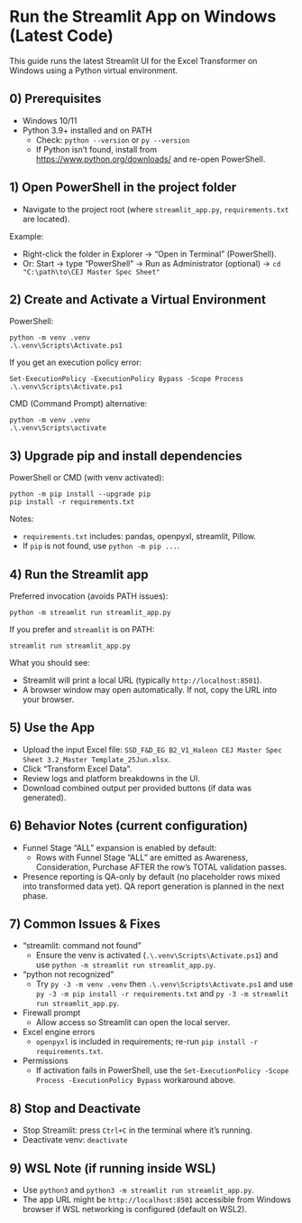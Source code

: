 # Run the Streamlit App on Windows (Latest Code)

This guide runs the latest Streamlit UI for the Excel Transformer on Windows using a Python virtual environment.

## 0) Prerequisites
- Windows 10/11
- Python 3.9+ installed and on PATH
  - Check: `python --version` or `py --version`
  - If Python isn’t found, install from https://www.python.org/downloads/ and re-open PowerShell.

## 1) Open PowerShell in the project folder
- Navigate to the project root (where `streamlit_app.py`, `requirements.txt` are located).

Example:
- Right-click the folder in Explorer → “Open in Terminal” (PowerShell).
- Or: Start → type “PowerShell” → Run as Administrator (optional) → `cd "C:\path\to\CEJ Master Spec Sheet"`

## 2) Create and Activate a Virtual Environment
PowerShell:
```
python -m venv .venv
.\.venv\Scripts\Activate.ps1
```

If you get an execution policy error:
```
Set-ExecutionPolicy -ExecutionPolicy Bypass -Scope Process
.\.venv\Scripts\Activate.ps1
```

CMD (Command Prompt) alternative:
```
python -m venv .venv
.\.venv\Scripts\activate
```

## 3) Upgrade pip and install dependencies
PowerShell or CMD (with venv activated):
```
python -m pip install --upgrade pip
pip install -r requirements.txt
```

Notes:
- `requirements.txt` includes: pandas, openpyxl, streamlit, Pillow.
- If `pip` is not found, use `python -m pip ...`.

## 4) Run the Streamlit app
Preferred invocation (avoids PATH issues):
```
python -m streamlit run streamlit_app.py
```

If you prefer and `streamlit` is on PATH:
```
streamlit run streamlit_app.py
```

What you should see:
- Streamlit will print a local URL (typically `http://localhost:8501`).
- A browser window may open automatically. If not, copy the URL into your browser.

## 5) Use the App
- Upload the input Excel file: `SSD_F&D_EG B2_V1_Haleon CEJ Master Spec Sheet 3.2_Master Template_25Jun.xlsx`.
- Click “Transform Excel Data”.
- Review logs and platform breakdowns in the UI.
- Download combined output per provided buttons (if data was generated).

## 6) Behavior Notes (current configuration)
- Funnel Stage “ALL” expansion is enabled by default:
  - Rows with Funnel Stage “ALL” are emitted as Awareness, Consideration, Purchase AFTER the row’s TOTAL validation passes.
- Presence reporting is QA-only by default (no placeholder rows mixed into transformed data yet). QA report generation is planned in the next phase.

## 7) Common Issues & Fixes
- “streamlit: command not found”
  - Ensure the venv is activated (`.\.venv\Scripts\Activate.ps1`) and use `python -m streamlit run streamlit_app.py`.
- “python not recognized”
  - Try `py -3 -m venv .venv` then `.\.venv\Scripts\Activate.ps1` and use `py -3 -m pip install -r requirements.txt` and `py -3 -m streamlit run streamlit_app.py`.
- Firewall prompt
  - Allow access so Streamlit can open the local server.
- Excel engine errors
  - `openpyxl` is included in requirements; re-run `pip install -r requirements.txt`.
- Permissions
  - If activation fails in PowerShell, use the `Set-ExecutionPolicy -Scope Process -ExecutionPolicy Bypass` workaround above.

## 8) Stop and Deactivate
- Stop Streamlit: press `Ctrl+C` in the terminal where it’s running.
- Deactivate venv: `deactivate`

## 9) WSL Note (if running inside WSL)
- Use `python3` and `python3 -m streamlit run streamlit_app.py`.
- The app URL might be `http://localhost:8501` accessible from Windows browser if WSL networking is configured (default on WSL2).
